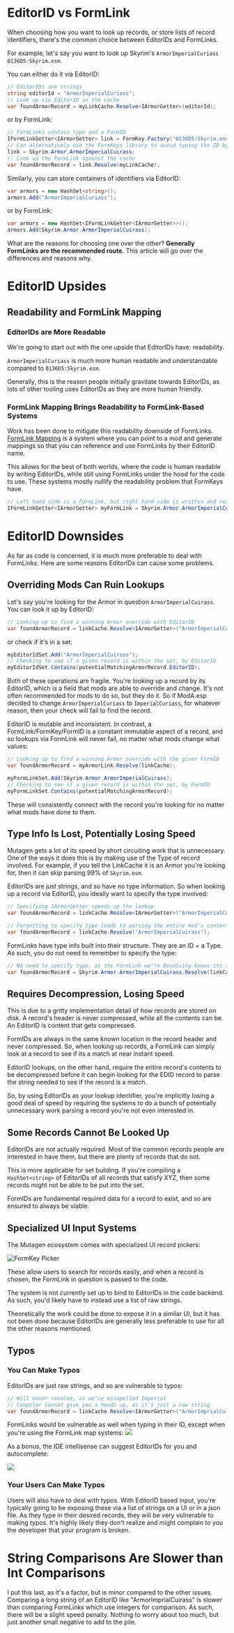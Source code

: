 # EditorID vs FormLink
When choosing how you want to look up records, or store lists of record identifiers, there's the common choice between EditorIDs and FormLinks. 

For example, let's say you want to look up Skyrim's `ArmorImperialCuriass` `0136D5:Skyrim.esm`.

You can either do it via EditorID:
```cs
// EditorIDs are strings
string editorId = "ArmorImperialCuriass";
// Look up via EditorID in the cache
var foundArmorRecord = myLinkCache.Resolve<IArmorGetter>(editorId);
```
or by FormLink:
```cs
// FormLinks contain type and a FormID
IFormLinkGetter<IArmorGetter> link = FormKey.Factory("0136D5:Skyrim.esm");
// Can alternatively use the FormKeys library to avoid typing the ID by hand
link = Skyrim.Armor.ArmorImperialCuirass;
// Look up the FormLink against the cache
var foundArmorRecord = link.Resolve(myLinkCache);
```

Similarly, you can store containers of identifiers via EditorID:
```cs
var armors = new HashSet<string>();
armors.Add("ArmorImperialCuriass");
```
or by FormLink:
```cs
var armors = new HashSet<IFormLinkGetter<IArmorGetter>>();
armors.Add(Skyrim.Armor.ArmorImperialCuirass);
```

What are the reasons for choosing one over the other?  **Generally FormLinks are the recommended route.**  This article will go over the differences and reasons why.

# EditorID Upsides
## Readability and FormLink Mapping
### EditorIDs are More Readable
We're going to start out with the one upside that EditorIDs have: readability.

`ArmorImperialCuriass` is much more human readable and understandable compared to `0136D5:Skyrim.esm`.

Generally, this is the reason people initially gravitate towards EditorIDs, as lots of other tooling uses EditorIDs as they are more human friendly.

### FormLink Mapping Brings Readability to FormLink-Based Systems
Work has been done to mitigate this readability downside of FormLinks.  [FormLink Mapping](https://github.com/Mutagen-Modding/Mutagen/wiki/Reference-FormLinks-By-EditorID) is a system where you can point to a mod and generate mappings so that you can reference and use FormLinks by their EditorID name.

This allows for the best of both worlds, where the code is human readable by writing EditorIDs, while still using FormLinks under the hood for the code to use.  These systems mostly nullify the readability problem that FormKeys have.

```cs
// Left hand side is a FormLink, but right hand side is written and readable like an EditorID
IFormLinkGetter<IArmorGetter> myFormLink = Skyrim.Armor.ArmorImperialCuriass;
```

# EditorID Downsides
As far as code is concerned, it is much more preferable to deal with FormLinks.  Here are some reasons EditorIDs can cause some problems.
## Overriding Mods Can Ruin Lookups
Let's say you're looking for the Armor in question `ArmorImperialCuirass`.  You can look it up by EditorID:
```cs
// Looking up to find a winning Armor override with EditorID 
var foundArmorRecord = linkCache.Resolve<IArmorGetter>("ArmorImperialCuirass");
```
or check if it's in a set:
```cs
myEditorIdSet.Add("ArmorImperialCuirass");
// Checking to see if a given record is within the set, by EditorID
myEditorIdSet.Contains(potentialMatchingArmorRecord.EditorID);
```

Both of these operations are fragile.  You're looking up a record by its EditorID, which is a field that mods are able to override and change.  It's not often recommended for mods to do so, but they do it.  So if ModA.esp decided to change `ArmorImperialCuriass` to `ImperialCuriass`, for whatever reason, then your check will fail to find the record.

EditorID is mutable and inconsistent.  In contrast, a FormLink/FormKey/FormID is a constant immutable aspect of a record, and so lookups via FormLink will never fail, no matter what mods change what values:
```cs
// Looking up to find a winning Armor override with the given FormID
var foundArmorRecord = myArmorLink.Resolve(linkCache);

myFormLinkSet.Add(Skyrim.Armor.ArmorImperialCuirass);
// Checking to see if a given record is within the set, by FormID
myFormLinkSet.Contains(potentialMatchingArmorRecord);
```
These will consistently connect with the record you're looking for no matter what mods have done to them.

## Type Info Is Lost, Potentially Losing Speed
Mutagen gets a lot of its speed by short circuiting work that is unnecessary.  One of the ways it does this is by making use of the Type of record involved.  For example, if you tell the LinkCache it is an Armor you're looking for, then it can skip parsing 99% of `Skyrim.esm`.

EditorIDs are just strings, and so have no type information.  So when looking up a record via EditorID, you ideally want to specify the type involved:
```cs
// Specifying IArmorGetter speeds up the lookup
var foundArmorRecord = linkCache.Resolve<IArmorGetter>("ArmorImperialCuirass");

// Forgetting to specify type leads to parsing the entire mod's contents:
var foundArmorRecord = linkCache.Resolve("ArmorImperialCuirass");
```

FormLinks have type info built into their structure.  They are an ID + a Type.  As such, you do not need to remember to specify the type:
```cs
// No need to specify type, as the FormLink we're Resolving knows its type: Armor
var foundArmorRecord = Skyrim.Armor.ArmorImperialCuirass.Resolve(linkCache);
```

## Requires Decompression, Losing Speed
This is due to a gritty implementation detail of how records are stored on disk.  A record's header is never compressed, while all the contents can be.  An EditorID is content that gets compressed.

FormIDs are always in the same known location in the record header and never compressed.   So, when looking up records, a FormLink can simply look at a record to see if its a match at near instant speed.

EditorID lookups, on the other hand, require the entire record's contents to be decompressed before it can begin looking for the EDID record to parse the string needed to see if the record is a match.

So, by using EditorIDs as your lookup identifier, you're implicitly losing a good deal of speed by requiring the systems to do a bunch of potentially unnecessary work parsing a record you're not even interested in.

## Some Records Cannot Be Looked Up
EditorIDs are not actually required.  Most of the common records people are interested in have them, but there are plenty of records that do not. 

This is more applicable for set building.  If you're compiling a `HashSet<string>` of EditorIDs of all records that satisfy XYZ, then some records might not be able to be put into the set. 

FormIDs are fundamental required data for a record to exist, and so are ensured to always be viable.

## Specialized UI Input Systems
The Mutagen ecosystem comes with specialized UI record pickers:

![FormKey Picker](https://i.imgur.com/gtlg5Md.gif)

These allow users to search for records easily, and when a record is chosen, the FormLink in question is passed to the code.

The system is not currently set up to bind to EditorIDs in the code backend.  As such, you'd likely have to instead use a list of raw strings.

Theoretically the work could be done to expose it in a similar UI, but it has not been done because EditorIDs are generally less preferable to use for all the other reasons mentioned.

## Typos
### You Can Make Typos
EditorIDs are just raw strings, and so are vulnerable to typos:
```cs
// Will never resolve, as we've misspelled Imperial
// Compiler cannot give you a heads up, as it's just a raw string
var foundArmorRecord = linkCache.Resolve<IArmorGetter>("ArmorImprialCuirass");
```

FormLinks would be vulnerable as well when typing in their ID, except when you're using the FormLink map systems:
![](https://i.imgur.com/054RXKp.png)

As a bonus, the IDE intellisense can suggest EditorIDs for you and autocomplete:

![](https://i.imgur.com/fH7YSEa.gif)

### Your Users Can Make Typos
Users will also have to deal with typos.  With EditorID based input, you're typically going to be exposing these via a list of strings on a UI or in a json file.  As they type in their desired records, they will be very vulnerable to making typos.  It's highly likely they don't realize and might complain to you the developer that your program is broken.  

# String Comparisons Are Slower than Int Comparisons
I put this last, as it's a factor, but is minor compared to the other issues.  Comparing a long string of an EditorID like "ArmorImprialCuirass" is slower than comparing FormLinks which use integers for comparison.   As such, there will be a slight speed penalty.  Nothing to worry about too much, but just another small negative to add to the pile.
